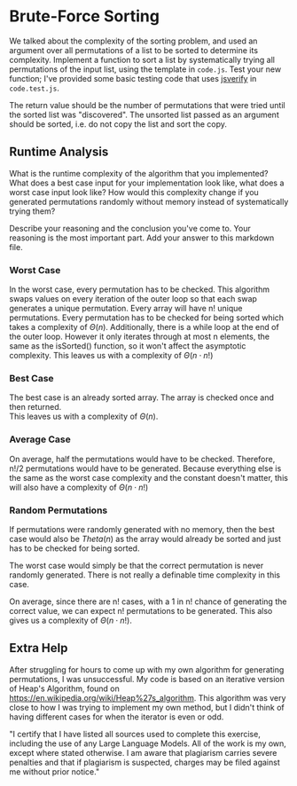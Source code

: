 # Brute-Force Sorting

We talked about the complexity of the sorting problem, and used an argument over
all permutations of a list to be sorted to determine its complexity. Implement
a function to sort a list by systematically trying all permutations of the input
list, using the template in `code.js`. Test your new function; I've provided
some basic testing code that uses [jsverify](https://jsverify.github.io/) in
`code.test.js`.

The return value should be the number of permutations that were tried until the
sorted list was "discovered". The unsorted list passed as an argument should be
sorted, i.e. do not copy the list and sort the copy.

## Runtime Analysis

What is the runtime complexity of the algorithm that you implemented? What does
a best case input for your implementation look like, what does a worst case
input look like? How would this complexity change if you generated permutations
randomly without memory instead of systematically trying them?

Describe your reasoning and the conclusion you've come to. Your reasoning is the
most important part. Add your answer to this markdown file.

### Worst Case

In the worst case, every permutation has to be checked. This algorithm swaps values 
on every iteration of the outer loop so that each swap generates a unique permutation. 
Every array will have n! unique permutations. Every permutation has to be checked for 
being sorted which takes a complexity of $\Theta(n)$. Additionally, there is a while 
loop at the end of the outer loop. However it only iterates through at most n elements, 
the same as the isSorted() function, so it won't affect the asymptotic complexity. 
This leaves us with a complexity of $\Theta(n \cdot n!)$

### Best Case

The best case is an already sorted array. The array is checked once and then returned.  
This leaves us with a complexity of $\Theta(n)$. 

### Average Case

On average, half the permutations would have to be checked. Therefore, n!/2 permutations 
would have to be generated. Because everything else is the same as the worst case complexity 
and the constant doesn't matter, this will also have a complexity of $\Theta(n \cdot n!)$

### Random Permutations

If permutations were randomly generated with no memory, then the best case would also be 
$Theta(n)$ as the array would already be sorted and just has to be checked for being sorted. 

The worst case would simply be that the correct permutation is never randomly generated. 
There is not really a definable time complexity in this case. 

On average, since there are n! cases, with a 1 in n! chance of generating the correct value,
we can expect n! permutations to be generated. This also gives us a complexity of 
$\Theta(n \cdot n!)$.

## Extra Help

After struggling for hours to come up with my own algorithm for generating permutations,
I was unsuccessful. My code is based on an iterative version of Heap's Algorithm, found on
https://en.wikipedia.org/wiki/Heap%27s_algorithm. This algorithm was very close to how I
was trying to implement my own method, but I didn't think of having different cases for 
when the iterator is even or odd. 

"I certify that I have listed all sources used to complete this exercise, 
including the use of any Large Language Models. All of the work is my own, 
except where stated otherwise. I am aware that plagiarism carries severe 
penalties and that if plagiarism is suspected, charges may be filed against 
me without prior notice."
